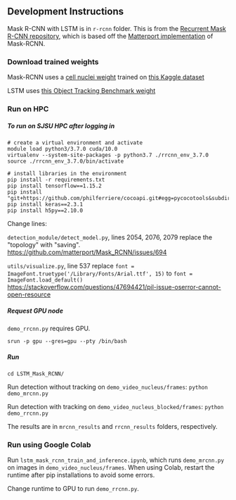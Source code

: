 ## Development Instructions

Mask R-CNN with LSTM is in `r-rcnn` folder.
This is from the [Recurrent Mask R-CNN repository](https://github.com/cechung/R-RCNN),
which is based off the [Matterport implementation](https://github.com/matterport/Mask_RCNN) of Mask-RCNN.

### Download trained weights
Mask-RCNN uses a [cell nuclei weight](https://drive.google.com/file/d/120B-3C-X2AGAcLDrddvFE39VZj-6-pS5/view?usp=sharing) trained on [this Kaggle dataset](https://www.kaggle.com/c/data-science-bowl-2018) 

LSTM uses [this Object Tracking Benchmark weight](https://drive.google.com/file/d/1g0Yxrs4YeA9ft_1Lul-JRNZvEMcIE781/view)

### Run on HPC
##### To run on SJSU HPC after logging in
```
# create a virtual environment and activate
module load python3/3.7.0 cuda/10.0
virtualenv --system-site-packages -p python3.7 ./rrcnn_env_3.7.0
source ./rrcnn_env_3.7.0/bin/activate
```

```
# install libraries in the environment
pip install -r requirements.txt
pip install tensorflow==1.15.2
pip install "git+https://github.com/philferriere/cocoapi.git#egg=pycocotools&subdirectory=PythonAPI"
pip install keras==2.3.1
pip install h5py==2.10.0
```

Change lines:

`detection_module/detect_model.py`, lines 2054, 2076, 2079 replace the "topology" with "saving".
https://github.com/matterport/Mask_RCNN/issues/694 

`utils/visualize.py`, line 537 replace `font = 	ImageFont.truetype('/Library/Fonts/Arial.ttf', 15)` to `font = ImageFont.load_default()`
https://stackoverflow.com/questions/47694421/pil-issue-oserror-cannot-open-resource 

##### Request GPU node
`demo_rrcnn.py` requires GPU.
```
srun -p gpu --gres=gpu --pty /bin/bash
```

##### Run
`cd LSTM_Mask_RCNN/`

Run detection without tracking on `demo_video_nucleus/frames`:
`python demo_mrcnn.py`

Run detection with tracking on `demo_video_nucleus_blocked/frames`:
`python demo_rrcnn.py`

The results are in `mrcnn_results` and `rrcnn_results` folders, respectively.

### Run using Google Colab
Run `lstm_mask_rcnn_train_and_inference.ipynb`, which runs `demo_mrcnn.py` on images in `demo_video_nucleus/frames`.
When using Colab, restart the runtime after pip installations to avoid some errors.

Change runtime to GPU to run `demo_rrcnn.py`. 
